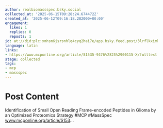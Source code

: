 ```yaml
---
author: realbiomassspec.bsky.social
collected_at: '2025-06-15T09:28:24.674472Z'
created_at: '2025-06-12T09:16:18.282000+00:00'
engagement:
  likes: 1
  replies: 0
  reposts: 1
id: at://did:plc:xmhsm6jsrsnhlq4cyq2hai7e/app.bsky.feed.post/3lrflkximkk2d
language: latin
links:
- https://www.mcponline.org/article/S1535-9476%2825%2900115-X/fulltext
stage: collected
tags:
- mcp
- massspec
---
```


# Post Content

Identification of Small Open Reading Frame-encoded Peptides in Glioma by an Optimized Proteomics Strategy #MCP #MassSpec  www.mcponline.org/article/S153...